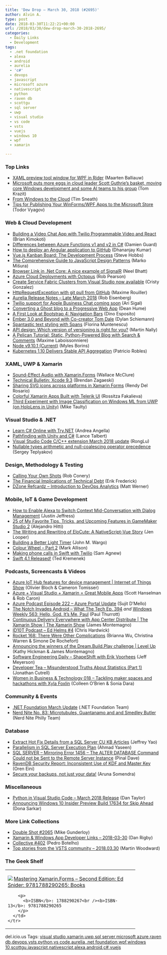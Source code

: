 ```yaml
---
title: 'Dew Drop – March 30, 2018 (#2695)'
author: Alvin A.
type: post
date: 2018-03-30T11:22:21+00:00
url: /2018/03/30/dew-drop-march-30-2018-2695/
categories:
  - Daily Links
  - Development
tags:
  - .net foundation
  - alexa
  - android
  - aurelia
  - 'c#'
  - devops
  - javascript
  - microsoft azure
  - nativescript
  - python
  - raven db
  - scottgu
  - sql server
  - uwp
  - visual studio
  - vs code
  - vsts
  - vuejs
  - windows 10
  - wpf
  - xamarin

---
```

### <a name="top"></a>Top Links

  * <a href="https://blog.jetbrains.com/dotnet/2018/03/29/xaml-preview-tool-window-wpf-rider/" target="_blank">XAML preview tool window for WPF in Rider</a> (Maarten Balliauw)
  * <a href="https://www.geekwire.com/2018/microsoft-puts-eggs-cloud-leader-scott-guthries-basket-moving-core-windows-development-ai-teams-group/" target="_blank">Microsoft puts more eggs in cloud leader Scott Guthrie’s basket, moving core Windows development and some AI teams to his group</a> (Tom Krazit)
  * <a href="https://medium.com/@timsneath/from-windows-to-the-cloud-89d5ae28a95f" target="_blank">From Windows to the Cloud</a> (Tim Sneath)
  * <a href="https://www.telerik.com/blogs/tips-for-publishing-winforms-wpf-apps-to-microsoft-store" target="_blank">Tips for Publishing Your WinForms/WPF Apps to the Microsoft Store</a> (Todor Vyagov)



### <a name="web"></a>Web & Cloud Development

  * <a href="https://twilioinc.wpengine.com/2018/03/video-chat-react.html" target="_blank">Building a Video Chat App with Twilio Programmable Video and React</a> (Brian Kimokoti)
  * <a href="http://feed.damieng.com/~r/DamienG/~3/rLCOopuZCgU/differences-between-azure-functions-v1-and-v2-in-c" target="_blank">Differences between Azure Functions v1 and v2 in C#</a> (Damien Guard)
  * <a href="https://www.infragistics.com/community/blogs/b/infragistics/posts/how-to-deploy-an-angular-application-to-github" target="_blank">How to deploy an Angular application to GitHub</a> (Dhananjay Kumar)
  * <a href="https://auth0.com/blog/vuejs-kanban-board-the-development-process/" target="_blank">Vue.js Kanban Board: The Development Process</a> (Steve Hobbs)
  * <a href="https://www.toptal.com/javascript/comprehensive-guide-javascript-design-patterns" target="_blank">The Comprehensive Guide to JavaScript Design Patterns</a> (Marko Mišura)
  * <a href="https://neelbhatt.com/2018/03/30/browser-link-in-net-core-a-nice-example-of-signalr/" target="_blank">Browser Link in .Net Core: A nice example of SignalR</a> (Neel Bhatt)
  * <a href="https://octopus.com/blog/octopus-azure-deployments" target="_blank">Azure Cloud Deployments with Octopus</a> (Rob Pearson)
  * <a href="https://azure.microsoft.com/blog/create-service-fabric-clusters-visual-studio/" target="_blank">Create Service Fabric Clusters from Visual Studio now available</a> (Cristy Gonzalez)
  * <a href="https://blog.maximerouiller.com/post/httprequestexception-with-git-pull-from-github/" target="_blank">HttpRequestException with git pull from GitHub</a> (Maxime Rouiller)
  * <a href="http://aurelia.io/blog/2018/03/29/aurelia-release-notes-late-march-2018" target="_blank">Aurelia Release Notes &#8211; Late March 2018</a> (Rob Eisenberg)
  * <a href="https://twilioinc.wpengine.com/2018/03/twilio-support-for-apple-business-chat-coming-soon.html" target="_blank">Twilio support for Apple Business Chat coming soon</a> (Ari Sigal)
  * <a href="http://feedproxy.google.com/~r/DeanHumesBlog/~3/K5Z3b6MoiAU/" target="_blank">Converting a Ghost blog to a Progressive Web App</a> (Dean Hume)
  * <a href="https://www.red-gate.com/simple-talk/dotnet/net-development/first-look-bootstrap-4-navigation-bars/" target="_blank">A First Look at Bootstrap 4: Navigation Bars</a> (Dino Esposito)
  * <a href="http://www.infoq.com/news/2018/03/ember-3-0-tom-dale?utm_campaign=infoq_content&utm_source=infoq&utm_medium=feed&utm_term=global" target="_blank">Ember 3.0 and Beyond with Co-creator Tom Dale</a> (Dylan Schiemann)
  * <a href="https://medium.com/google-developers/spantastic-text-styling-with-spans-17b0c16b4568?source=rss----2e5ce7f173a5---4" target="_blank">Spantastic text styling with Spans</a> (Florina Muntenescu)
  * <a href="http://feedproxy.google.com/~r/ClPlBl/~3/nxACZBVarO4/API-design-which-version-of-versioning-is-right-for-you.html" target="_blank">API design: Which version of versioning is right for you?</a> (Martin Nally)
  * <a href="https://snipcart.com/blog/pelican-blog-tutorial-search-comments" target="_blank">A Pelican Tutorial: Static, Python-Powered Blog with Search & Comments</a> (Maxime Laboissonniere)
  * <a href="https://nodejs.org/en/blog/release/v9.10.1" target="_blank">Node v9.10.1 (Current)</a> (Myles Borins)
  * <a href="http://feedproxy.google.com/~r/ProgrammableWeb/~3/4RNx6kJWBAk/29" target="_blank">Kubernetes 1.10 Delivers Stable API Aggregation</a> (Patricio Robles)



### <a name="silverlight"></a>XAML, UWP & Xamarin

  * <a href="https://visualstudiomagazine.com/articles/2018/03/29/xamarin-forms-audio.aspx" target="_blank">Sound-Effect Audio with Xamarin.Forms</a> (Wallace McClure)
  * <a href="https://releases.xamarin.com/technical-bulletin-xcode-9-3/" target="_blank">Technical Bulletin: Xcode 9.3</a> (Brendan Zagaeski)
  * <a href="https://www.xamboy.com/2018/03/29/sharing-svg-icons-across-platforms-in-xamarin-forms/" target="_blank">Sharing SVG icons across platforms in Xamarin Forms</a> (Rendy Del Rosario)
  * <a href="https://www.telerik.com/blogs/colorful-xamarin-apps-built-with-telerik-ui" target="_blank">Colorful Xamarin Apps Built with Telerik UI</a> (Rossitza Fakalieva)
  * <a href="http://feedproxy.google.com/~r/mtaulty/~3/5rcHWMaZVWw/" target="_blank">Third Experiment with Image Classification on Windows ML from UWP (on HoloLens in Unity)</a> (Mike Taulty)



### <a name="dotnet"></a>Visual Studio & .NET

  * <a href="https://www.productivecsharp.com/2018/03/learn-csharp-online-trydotnet/" target="_blank">Learn C# Online with Try.NET</a> (Andrea Angella)
  * <a href="https://www.red-gate.com/simple-talk/dotnet/c-programming/pathfinding-unity-c/" target="_blank">Pathfinding with Unity and C#</a> (Lance Talbert)
  * <a href="https://blogs.msdn.microsoft.com/vcblog/2018/03/29/visual-studio-code-cc-extension-march-2018-update/" target="_blank">Visual Studio Code C/C++ extension March 2018 update</a> (RongLu)
  * <a href="https://blogs.msdn.microsoft.com/seteplia/2018/03/30/nullable-types-arithmetic-and-null-coalescing-operator-precedence/" target="_blank">Nullable types arithmetic and null-coalescing operator precedence</a> (Sergey Teplyakov)



### <a name="design"></a>Design, Methodology & Testing

  * <a href="http://feedproxy.google.com/~r/wekeroad/EeKc/~3/slRji8Nf8lA/" target="_blank">Calling Your Own Shots</a> (Rob Conery)
  * <a href="https://www.toptal.com/finance/part-time-cfos/technical-debt" target="_blank">The Financial Implications of Technical Debt</a> (Erik Frederick)
  * <a href="https://dzone.com/refcardz/introduction-to-devops-analytics?utm_medium=feed&utm_source=feedpress.me&utm_campaign=Feed%3A+dzone%2Fpublications" target="_blank">DZone Refcardz &#8211; Introduction to DevOps Analytics</a> (Matt Werner)



### <a name="mobile"></a>Mobile, IoT & Game Development

  * <a href="https://developer.amazon.com/blogs/alexa/post/d8579cd6-9109-42b2-ada6-df017fc1dee5/how-to-handle-different-intent-requests-with-dialog-management" target="_blank">How to Enable Alexa to Switch Context Mid-Conversation with Dialog Management</a> (Justin Jeffress)
  * <a href="https://developer.amazon.com/blogs/appstore/post/b071dd08-f9ae-4d2a-892e-4bff23fc032b/25-of-my-favorite-tips-tricks-and-upcoming-features-in-gamemaker-studio-2" target="_blank">25 of My Favorite Tips, Tricks, and Upcoming Features in GameMaker Studio 2</a> (Alejandro Hitti)
  * <a href="https://www.nativescript.org/blog/the-writing-and-rewriting-of-elocute-a-nativescript-vue-story" target="_blank">The Writing and Rewriting of EloCute: A NativeScript-Vue Story</a> (Jen Looper)
  * <a href="https://johnwargo.com/internet-of-things-iot/building-a-better-light-timer.html" target="_blank">Building a Better Light Timer</a> (John M. Wargo)
  * <a href="http://feedproxy.google.com/~r/StylingAndroid/~3/bbHpGNOobck/" target="_blank">Colour Wheel – Part 2</a> (Mark Allison)
  * <a href="https://twilioinc.wpengine.com/2018/03/making-phone-calls-in-swift-with-twilio.html" target="_blank">Making phone calls in Swift with Twilio</a> (Sam Agnew)
  * <a href="https://swift.org/blog/swift-4-1-released/" target="_blank">Swift 4.1 Released!</a> (Ted Kremenek)



### <a name="podcasts"></a>Podcasts, Screencasts & Videos

  * <a href="https://channel9.msdn.com/Shows/Internet-of-Things-Show/Azure-IoT-Hub-features-for-device-management?WT.mc_id=DX_MVP4025064" target="_blank">Azure IoT Hub features for device management | Internet of Things Show</a> (Olivier Bloch & Cameron Tomisser)
  * <a href="https://channel9.msdn.com/Shows/Azure-Friday/Azure-Visual-Studio-Xamarin-Great-mobile-apps?WT.mc_id=DX_MVP4025064" target="_blank">Azure + Visual Studio + Xamarin = Great Mobile Apps</a> (Scott Hanselman & Rob Caron)
  * <a href="http://azpodcast.azurewebsites.net/post/Episode-222-Azure-Portal-Update" target="_blank">Azure Podcast Episode 222 &#8211; Azure Portal Update</a> (Sujit D&#8217;Mello)
  * <a href="https://www.thurrott.com/podcasts/what-the-tech/155314/notch-invades-android-tech-ep-394" target="_blank">The Notch Invades Android – What The Tech Ep. 394</a> _and_ <a href="https://www.thurrott.com/podcasts/windows-weekly/155317/windows-weekly-563-hello-god-paul" target="_blank">Windows Weekly 563: Hello, God. It’s Me, Paul</a> (Paul Thurrott)
  * <a href="https://channel9.msdn.com/Shows/XamarinShow/Continuous-Delivery-Everywhere-with-App-Center-Distribute--The-Xamarin-Show?WT.mc_id=DX_MVP4025064" target="_blank">Continuous Delivery Everywhere with App Center Distribute | The Xamarin Show | The Xamarin Show</a> (James Montemagno)
  * <a href="http://rss.art19.com/episodes/62a50def-626f-498f-8ecc-ed3a1e6a4262.mp3" target="_blank">ID10T Podcast &#8211; Ed Helms #4</a> (Chris Hardwick)
  * <a href="http://relay.fm/rocket/168" target="_blank">Rocket 168: There Were Other Complications</a> (Brianna Wu, Christina Warren & Simone De Rochefort)
  * <a href="https://channel9.msdn.com/Shows/Level-Up/Announcing-the-winners-of-the-DreamBuildPlay-challenge2?WT.mc_id=DX_MVP4025064" target="_blank">Announcing the winners of the Dream.Build.Play challenge | Level Up</a> (Kathy Hickman & James Montemagno)
  * <a href="https://softwareengineeringdaily.com/2018/03/30/shapeshift-with-erik-voorhees/" target="_blank">Software Engineering Daily &#8211; ShapeShift with Erik Voorhees</a> (Jeff Meyerson)
  * <a href="http://developertea.simplecast.fm/misunderstood-statistics" target="_blank">Developer Tea &#8211; Misunderstood Truths About Statistics (Part 1)</a> (Jonathan Cutrell)
  * <a href="http://womeninbizandtech.mpsn.libsynpro.com/018-tackling-maker-spaces-and-hackathons-with-xyla-foxlin" target="_blank">Women in Business & Technology 018 &#8211; Tackling maker spaces and hackathons with Xyla Foxlin</a> (Colleen O&#8217;Brien & Sonia Dara)



### <a name="events"></a>Community & Events

  * <a href="http://www.dotnetfoundation.org/blog/2018/03/29/net-foundation-march-update" target="_blank">.NET Foundation March Update</a> (.NET Foundation Team)
  * <a href="https://philadelphia.nerdnite.com/2018/03/29/nerd-nite-no-83-microtubules-guantanamo-and-and-smedley-butler/" target="_blank">Nerd Nite No. 83: Microtubules, Guantanamo and and Smedley Butler</a> (Nerd Nite Philly Team)



### <a name="sql"></a>Database

  * <a href="http://feedproxy.google.com/~r/MSSQLTips-LatestSqlServerTips/~3/uj4eSRoeFDg/tip.asp" target="_blank">Extract Hot Fix Details from a SQL Server CU KB Articles</a> (Jeffrey Yao)
  * <a href="http://feedproxy.google.com/~r/MSSQLTips-LatestSqlServerTips/~3/kwqOF-Ngtjg/tip.asp" target="_blank">Parallelism in SQL Server Execution Plan</a> (Ahmad Yaseen)
  * <a href="https://blog.sqlauthority.com/2018/03/30/sql-server-mirroring-error-1456-the-alter-database-command-could-not-be-sent-to-the-remote-server-instance/" target="_blank">SQL SERVER – Mirroring Error 1456 – The ALTER DATABASE Command Could not be Sent to the Remote Server Instance</a> (Pinal Dave)
  * <a href="http://feedproxy.google.com/~r/AyendeRahien/~3/9X3kGMG3Qe0/ravendb-security-report-inconsistent-use-of-kdf-and-master-key" target="_blank">RavenDB Security Report: Inconsistent Use of KDF and Master Key</a> (Oren Eini)
  * <a href="https://azure.microsoft.com/blog/secure-your-backups-not-just-your-data/" target="_blank">Secure your backups, not just your data!</a> (Aruna Somendra)



### <a name="misc"></a>Miscellaneous

  * <a href="https://blogs.msdn.microsoft.com/pythonengineering/2018/03/29/python-in-visual-studio-code-march-2018-release/" target="_blank">Python in Visual Studio Code – March 2018 Release</a> (Dan Taylor)
  * <a href="http://blogs.windows.com/windowsexperience/2018/03/29/announcing-windows-10-insider-preview-build-17634-for-skip-ahead/?WT.mc_id=DX_MVP4025064" target="_blank">Announcing Windows 10 Insider Preview Build 17634 for Skip Ahead</a> (Dona Sarkar)



### <a name="links"></a>More Link Collections

  * <a href="https://afreshcup.com/home/2018/03/30/double-shot-2065.html" target="_blank">Double Shot #2065</a> (Mike Gunderloy)
  * <a href="https://links.danrigby.com/2018/03/app-developer-links-2018-03-30/" target="_blank">Xamarin & Windows App Developer Links &#8211; 2018-03-30</a> (Dan Rigby)
  * <a href="http://feedproxy.google.com/~r/tympanus/~3/D-yWNWKQWMY/" target="_blank">Collective #402</a> (Pedro Botelho)
  * <a href="https://blogs.msdn.microsoft.com/devops/2018/03/30/top-stories-from-the-vsts-community-2/" target="_blank">Top stories from the VSTS community – 2018.03.30</a> (Martin Woodward)



### <a name="shelf"></a>The Geek Shelf

<div class="wlWriterEditableSmartContent" id="scid:7dc1bd33-94bd-46fd-a20b-0131235bcd47:eb648667-1c75-4724-beff-2eacbf2eedd0" style="margin: 0px; padding: 0px; float: none; display: inline;">
  <table cellspacing="0" cellpadding="2" width="400" border="0" unselectable="on">
    <tr>
      <td valign="top" width="400">
        <p>
          <a title="Mastering Xamarin.Forms - Second Edition: Ed Snider: 9781788290265: Books" href="http://www.amazon.com/exec/obidos/ASIN/1788290267/amavin-20"><img data-recalc-dims="1" decoding="async" src="https://i0.wp.com/images-na.ssl-images-amazon.com/images/I/5146f%2BdvvGL._AC_US218_.jpg?w=660&#038;ssl=1" border="0" align="left" style="float:left" />Mastering Xamarin.Forms &#8211; Second Edition: Ed Snider: 9781788290265: Books</a>
        </p>
        
        <p>
          <b>ISBN</b>: 1788290267<br /><b>ISBN-13</b>: 9781788290265
        </p>
      </td>
    </tr>
  </table>
</div>



<div class="wlWriterEditableSmartContent" id="scid:77ECF5F8-D252-44F5-B4EB-D463C5396A79:4a498efc-6083-4eb3-8fce-aaf2d92925b8" style="margin: 0px; padding: 0px; float: none; display: inline;">
  del.icio.us Tags: <a href="http://del.icio.us/popular/visual+studio" rel="tag">visual studio</a>,<a href="http://del.icio.us/popular/xamarin" rel="tag">xamarin</a>,<a href="http://del.icio.us/popular/uwp" rel="tag">uwp</a>,<a href="http://del.icio.us/popular/sql+server" rel="tag">sql server</a>,<a href="http://del.icio.us/popular/microsoft+azure" rel="tag">microsoft azure</a>,<a href="http://del.icio.us/popular/raven+db" rel="tag">raven db</a>,<a href="http://del.icio.us/popular/devops" rel="tag">devops</a>,<a href="http://del.icio.us/popular/vsts" rel="tag">vsts</a>,<a href="http://del.icio.us/popular/python" rel="tag">python</a>,<a href="http://del.icio.us/popular/vs+code" rel="tag">vs code</a>,<a href="http://del.icio.us/popular/aurelia" rel="tag">aurelia</a>,<a href="http://del.icio.us/popular/.net+foundation" rel="tag">.net foundation</a>,<a href="http://del.icio.us/popular/wpf" rel="tag">wpf</a>,<a href="http://del.icio.us/popular/windows+10" rel="tag">windows 10</a>,<a href="http://del.icio.us/popular/scottgu" rel="tag">scottgu</a>,<a href="http://del.icio.us/popular/javascript" rel="tag">javascript</a>,<a href="http://del.icio.us/popular/nativescript" rel="tag">nativescript</a>,<a href="http://del.icio.us/popular/alexa" rel="tag">alexa</a>,<a href="http://del.icio.us/popular/android" rel="tag">android</a>,<a href="http://del.icio.us/popular/c%23" rel="tag">c#</a>,<a href="http://del.icio.us/popular/vuejs" rel="tag">vuejs</a>
</div>